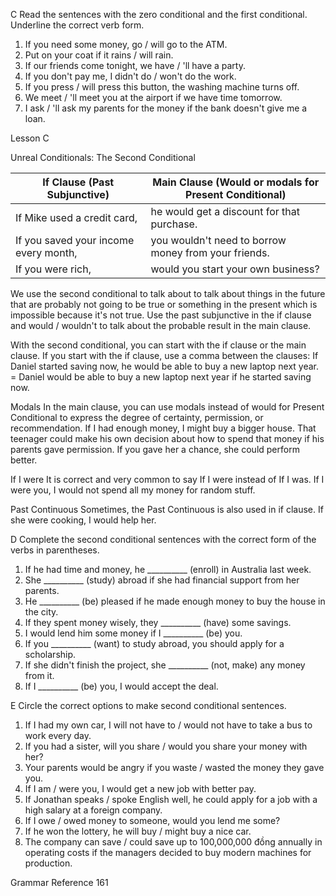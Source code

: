 C Read the sentences with the zero conditional and the first conditional. Underline the correct verb form.

1. If you need some money, go / will go to the ATM.
2. Put on your coat if it rains / will rain.
3. If our friends come tonight, we have / 'll have a party.
4. If you don't pay me, I didn't do / won't do the work.
5. If you press / will press this button, the washing machine turns off.
6. We meet / 'll meet you at the airport if we have time tomorrow.
7. I ask / 'll ask my parents for the money if the bank doesn't give me a loan.

Lesson C

Unreal Conditionals: The Second Conditional

If Clause (Past Subjunctive) | Main Clause (Would or modals for Present Conditional)
--- | ---
If Mike used a credit card, | he would get a discount for that purchase.
If you saved your income every month, | you wouldn't need to borrow money from your friends.
If you were rich, | would you start your own business?

We use the second conditional to talk about to talk about things in the future that are probably not going to be true or something in the present which is impossible because it's not true.
Use the past subjunctive in the if clause and would / wouldn't to talk about the probable result in the main clause.

With the second conditional, you can start with the if clause or the main clause. If you start with the if clause, use a comma between the clauses:
If Daniel started saving now, he would be able to buy a new laptop next year. = Daniel would be able to buy a new laptop next year if he started saving now.

Modals
In the main clause, you can use modals instead of would for Present Conditional to express the degree of certainty, permission, or recommendation.
If I had enough money, I might buy a bigger house.
That teenager could make his own decision about how to spend that money if his parents gave permission.
If you gave her a chance, she could perform better.

If I were
It is correct and very common to say If I were instead of If I was.
If I were you, I would not spend all my money for random stuff.

Past Continuous
Sometimes, the Past Continuous is also used in if clause.
If she were cooking, I would help her.

D Complete the second conditional sentences with the correct form of the verbs in parentheses.

1. If he had time and money, he __________ (enroll) in Australia last week.
2. She __________ (study) abroad if she had financial support from her parents.
3. He __________ (be) pleased if he made enough money to buy the house in the city.
4. If they spent money wisely, they __________ (have) some savings.
5. I would lend him some money if I __________ (be) you.
6. If you __________ (want) to study abroad, you should apply for a scholarship.
7. If she didn't finish the project, she __________ (not, make) any money from it.
8. If I __________ (be) you, I would accept the deal.

E Circle the correct options to make second conditional sentences.

1. If I had my own car, I will not have to / would not have to take a bus to work every day.
2. If you had a sister, will you share / would you share your money with her?
3. Your parents would be angry if you waste / wasted the money they gave you.
4. If I am / were you, I would get a new job with better pay.
5. If Jonathan speaks / spoke English well, he could apply for a job with a high salary at a foreign company.
6. If I owe / owed money to someone, would you lend me some?
7. If he won the lottery, he will buy / might buy a nice car.
8. The company can save / could save up to 100,000,000 đồng annually in operating costs if the managers decided to buy modern machines for production.

Grammar Reference 161